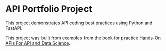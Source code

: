 # API Portfolio Project
This project demonstrates API coding best practices using Python and FastAPI.

This project was built from examples from the book for practice
 [Hands-On APIs For API and Data Science](https://handsonapibook.com/).
